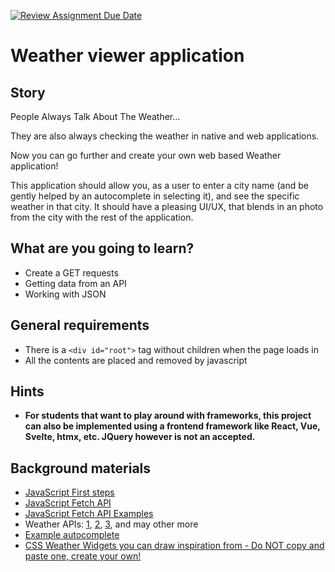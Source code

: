[![Review Assignment Due Date](https://classroom.github.com/assets/deadline-readme-button-22041afd0340ce965d47ae6ef1cefeee28c7c493a6346c4f15d667ab976d596c.svg)](https://classroom.github.com/a/kg-1WmpK)
# Weather viewer application

## Story

People Always Talk About The Weather...

They are also always checking the weather in native and web applications.

Now you can go further and create your own web based Weather application!

This application should allow you, as a user to enter a city name (and be gently helped by an autocomplete in selecting it), and see the specific weather in that city. 
It should have a pleasing UI/UX, that blends in an photo from the city with the rest of the application.

## What are you going to learn?

- Create a GET requests
- Getting data from an API
- Working with JSON 

## General requirements

- There is a `<div id="root">` tag without children when the page loads in
- All the contents are placed and removed by javascript

## Hints

- **For students that want to play around with frameworks, this project can also be implemented using a frontend framework like React, Vue, Svelte, htmx, etc. JQuery however is not an accepted.**

## Background materials
- <i class="far fa-exclamation"></i> [JavaScript First steps](https://developer.mozilla.org/en-US/docs/Learn/JavaScript/First_steps)
- <i class="far fa-exclamation"></i> [JavaScript Fetch API](https://developer.mozilla.org/en-US/docs/Web/API/Fetch_API/Using_Fetch)
- <i class="far fa-exclamation"></i> [JavaScript Fetch API Examples](https://scotch.io/tutorials/how-to-use-the-javascript-fetch-api-to-get-data)
- <i class="far fa-exclamation"></i> Weather APIs: [1](https://www.weatherapi.com/docs/), [2](https://openweathermap.org/api), [3](https://open-meteo.com/), and may other more
- <i class="far fa-exclamation"></i> [Example autocomplete](https://developer.mozilla.org/en-US/docs/Web/HTML/Element/datalist)
- <i class="far fa-book-open"></i> [CSS Weather Widgets you can draw inspiration from - Do NOT copy and paste one, create your own!](https://freefrontend.com/css-weather-widgets/)
